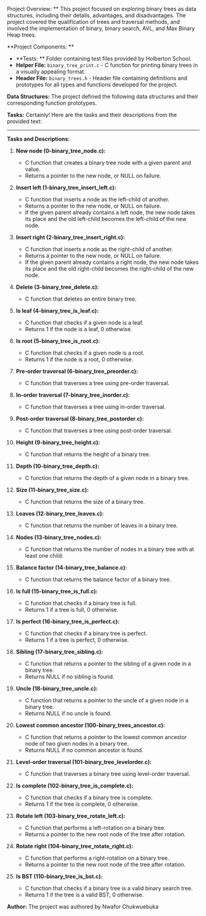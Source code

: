 
Project Overview: **
This project focused on exploring binary trees as data structures, including their details, advantages, and disadvantages. The project covered the qualification of trees and traversal methods, and involved the implementation of binary, binary search, AVL, and Max Binary Heap trees.

**Project Components: **
- **Tests: ** Folder containing test files provided by Holberton School.
- **Helper File:** `binary_tree_print.c` - C function for printing binary trees in a visually appealing format.
- **Header File:** `binary_trees.h` - Header file containing definitions and prototypes for all types and functions developed for the project.

**Data Structures:**
The project defined the following data structures and their corresponding function prototypes.

**Tasks:**
Certainly! Here are the tasks and their descriptions from the provided text:

---

**Tasks and Descriptions:**

1. **New node (0-binary_tree_node.c):**
   - C function that creates a binary tree node with a given parent and value.
   - Returns a pointer to the new node, or NULL on failure.

2. **Insert left (1-binary_tree_insert_left.c):**
   - C function that inserts a node as the left-child of another.
   - Returns a pointer to the new node, or NULL on failure.
   - If the given parent already contains a left node, the new node takes its place and the old left-child becomes the left-child of the new node.

3. **Insert right (2-binary_tree_insert_right.c):**
   - C function that inserts a node as the right-child of another.
   - Returns a pointer to the new node, or NULL on failure.
   - If the given parent already contains a right node, the new node takes its place and the old right-child becomes the right-child of the new node.

4. **Delete (3-binary_tree_delete.c):**
   - C function that deletes an entire binary tree.

5. **Is leaf (4-binary_tree_is_leaf.c):**
   - C function that checks if a given node is a leaf.
   - Returns 1 if the node is a leaf, 0 otherwise.

6. **Is root (5-binary_tree_is_root.c):**
   - C function that checks if a given node is a root.
   - Returns 1 if the node is a root, 0 otherwise.

7. **Pre-order traversal (6-binary_tree_preorder.c):**
   - C function that traverses a tree using pre-order traversal.

8. **In-order traversal (7-binary_tree_inorder.c):**
   - C function that traverses a tree using in-order traversal.

9. **Post-order traversal (8-binary_tree_postorder.c):**
   - C function that traverses a tree using post-order traversal.

10. **Height (9-binary_tree_height.c):**
    - C function that returns the height of a binary tree.

11. **Depth (10-binary_tree_depth.c):**
    - C function that returns the depth of a given node in a binary tree.

12. **Size (11-binary_tree_size.c):**
    - C function that returns the size of a binary tree.

13. **Leaves (12-binary_tree_leaves.c):**
    - C function that returns the number of leaves in a binary tree.

14. **Nodes (13-binary_tree_nodes.c):**
    - C function that returns the number of nodes in a binary tree with at least one child.

15. **Balance factor (14-binary_tree_balance.c):**
    - C function that returns the balance factor of a binary tree.

16. **Is full (15-binary_tree_is_full.c):**
    - C function that checks if a binary tree is full.
    - Returns 1 if a tree is full, 0 otherwise.

17. **Is perfect (16-binary_tree_is_perfect.c):**
    - C function that checks if a binary tree is perfect.
    - Returns 1 if a tree is perfect, 0 otherwise.

18. **Sibling (17-binary_tree_sibling.c):**
    - C function that returns a pointer to the sibling of a given node in a binary tree.
    - Returns NULL if no sibling is found.

19. **Uncle (18-binary_tree_uncle.c):**
    - C function that returns a pointer to the uncle of a given node in a binary tree.
    - Returns NULL if no uncle is found.

20. **Lowest common ancestor (100-binary_trees_ancestor.c):**
    - C function that returns a pointer to the lowest common ancestor node of two given nodes in a binary tree.
    - Returns NULL if no common ancestor is found.

21. **Level-order traversal (101-binary_tree_levelorder.c):**
    - C function that traverses a binary tree using level-order traversal.

22. **Is complete (102-binary_tree_is_complete.c):**
    - C function that checks if a binary tree is complete.
    - Returns 1 if the tree is complete, 0 otherwise.

23. **Rotate left (103-binary_tree_rotate_left.c):**
    - C function that performs a left-rotation on a binary tree.
    - Returns a pointer to the new root node of the tree after rotation.

24. **Rotate right (104-binary_tree_rotate_right.c):**
    - C function that performs a right-rotation on a binary tree.
    - Returns a pointer to the new root node of the tree after rotation.

25. **Is BST (110-binary_tree_is_bst.c):**
    - C function that checks if a binary tree is a valid binary search tree.
    - Returns 1 if the tree is a valid BST, 0 otherwise.

**Author:**
The project was authored by Nwafor Chukwuebuka
